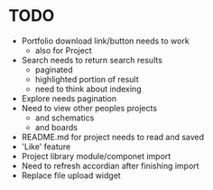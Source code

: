 TODO
====

  - Portfolio download link/button needs to work
    * also for Project
  - Search needs to return search results
    * paginated
    * highlighted portion of result
    * need to think about indexing
  - Explore needs pagination
  - Need to view other peoples projects
    * and schematics
    * and boards
  - README.md for project needs to read and saved
  - 'Like' feature
  - Project library module/componet import
  - Need to refresh accordian after finishing import
  - Replace file upload widget

